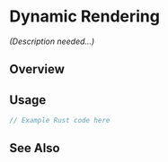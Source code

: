 # Dynamic Rendering

*(Description needed...)*

## Overview

## Usage

```rust
// Example Rust code here
```

## See Also

